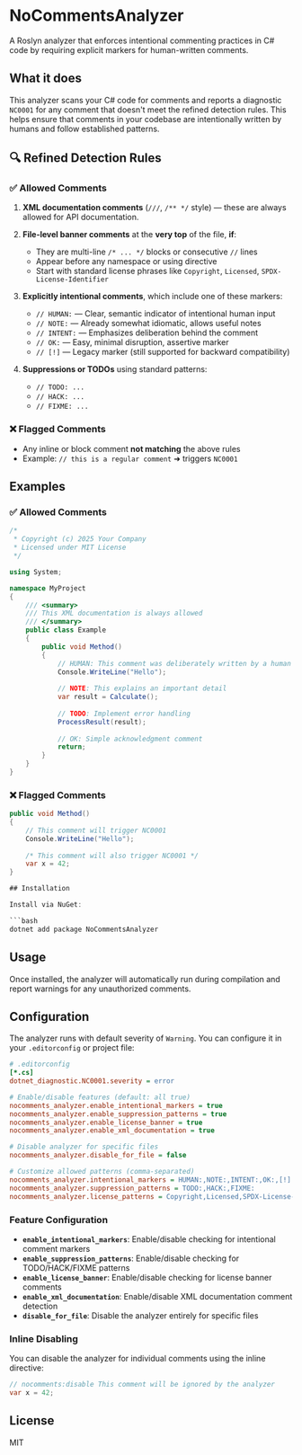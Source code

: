 # NoCommentsAnalyzer

A Roslyn analyzer that enforces intentional commenting practices in C# code by requiring explicit markers for human-written comments.

## What it does

This analyzer scans your C# code for comments and reports a diagnostic `NC0001` for any comment that doesn't meet the refined detection rules. This helps ensure that comments in your codebase are intentionally written by humans and follow established patterns.

## 🔍 Refined Detection Rules

### ✅ Allowed Comments

1. **XML documentation comments** (`///`, `/** */` style) — these are always allowed for API documentation.

2. **File-level banner comments** at the **very top** of the file, **if**:
   - They are multi-line `/* ... */` blocks or consecutive `//` lines
   - Appear before any namespace or using directive
   - Start with standard license phrases like `Copyright`, `Licensed`, `SPDX-License-Identifier`

3. **Explicitly intentional comments**, which include one of these markers:
   - `// HUMAN:` — Clear, semantic indicator of intentional human input
   - `// NOTE:` — Already somewhat idiomatic, allows useful notes
   - `// INTENT:` — Emphasizes deliberation behind the comment
   - `// OK:` — Easy, minimal disruption, assertive marker
   - `// [!]` — Legacy marker (still supported for backward compatibility)

4. **Suppressions or TODOs** using standard patterns:
   - `// TODO: ...`
   - `// HACK: ...`
   - `// FIXME: ...`

### ❌ Flagged Comments

- Any inline or block comment **not matching** the above rules
- Example: `// this is a regular comment` ➜ triggers `NC0001`

## Examples

### ✅ Allowed Comments

```csharp
/*
 * Copyright (c) 2025 Your Company
 * Licensed under MIT License
 */

using System;

namespace MyProject
{
    /// <summary>
    /// This XML documentation is always allowed
    /// </summary>
    public class Example
    {
        public void Method()
        {
            // HUMAN: This comment was deliberately written by a human
            Console.WriteLine("Hello");
            
            // NOTE: This explains an important detail
            var result = Calculate();
            
            // TODO: Implement error handling
            ProcessResult(result);
            
            // OK: Simple acknowledgment comment
            return;
        }
    }
}
```

### ❌ Flagged Comments

```csharp
public void Method()
{
    // This comment will trigger NC0001
    Console.WriteLine("Hello");
    
    /* This comment will also trigger NC0001 */
    var x = 42;
}

## Installation

Install via NuGet:

```bash
dotnet add package NoCommentsAnalyzer
```

## Usage

Once installed, the analyzer will automatically run during compilation and report warnings for any unauthorized comments.

## Configuration

The analyzer runs with default severity of `Warning`. You can configure it in your `.editorconfig` or project file:

```ini
# .editorconfig
[*.cs]
dotnet_diagnostic.NC0001.severity = error

# Enable/disable features (default: all true)
nocomments_analyzer.enable_intentional_markers = true
nocomments_analyzer.enable_suppression_patterns = true
nocomments_analyzer.enable_license_banner = true
nocomments_analyzer.enable_xml_documentation = true

# Disable analyzer for specific files
nocomments_analyzer.disable_for_file = false

# Customize allowed patterns (comma-separated)
nocomments_analyzer.intentional_markers = HUMAN:,NOTE:,INTENT:,OK:,[!]
nocomments_analyzer.suppression_patterns = TODO:,HACK:,FIXME:
nocomments_analyzer.license_patterns = Copyright,Licensed,SPDX-License-Identifier
```

### Feature Configuration

- **`enable_intentional_markers`**: Enable/disable checking for intentional comment markers
- **`enable_suppression_patterns`**: Enable/disable checking for TODO/HACK/FIXME patterns  
- **`enable_license_banner`**: Enable/disable checking for license banner comments
- **`enable_xml_documentation`**: Enable/disable XML documentation comment detection
- **`disable_for_file`**: Disable the analyzer entirely for specific files

### Inline Disabling

You can disable the analyzer for individual comments using the inline directive:

```csharp
// nocomments:disable This comment will be ignored by the analyzer
var x = 42;
```

## License

MIT